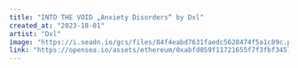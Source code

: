 ```yaml
---
title: "INTO THE VOID „Anxiety Disorders“ by Dxl"
created_at: "2023-18-01"
artist: "Dxl"
image: "https://i.seadn.io/gcs/files/84f4eabd7631faedc5628474f5a1c89c.png?auto=format&w=1000"
link: "https://opensea.io/assets/ethereum/0xabfd059f11721655f7f3fbf3457dd80992947431/21"
---
```

